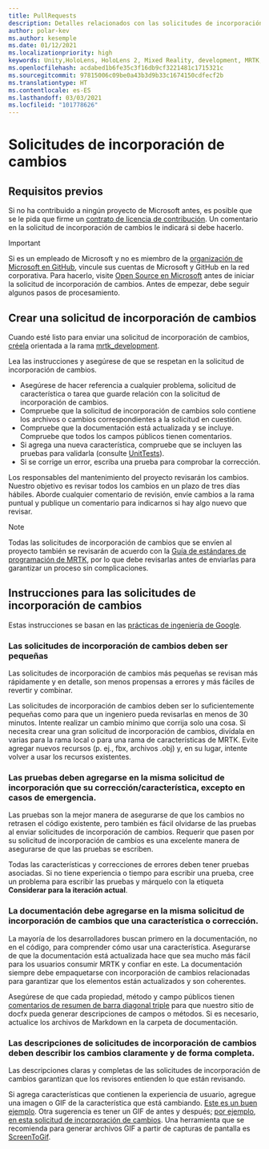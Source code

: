 ```yaml
---
title: PullRequests
description: Detalles relacionados con las solicitudes de incorporación de cambios.
author: polar-kev
ms.author: kesemple
ms.date: 01/12/2021
ms.localizationpriority: high
keywords: Unity,HoloLens, HoloLens 2, Mixed Reality, development, MRTK, PR,
ms.openlocfilehash: acdabed1b6fe35c3f16db9cf3221481c1715321c
ms.sourcegitcommit: 97815006c09be0a43b3d9b33c1674150cdfecf2b
ms.translationtype: HT
ms.contentlocale: es-ES
ms.lasthandoff: 03/03/2021
ms.locfileid: "101778626"
---
```

# <a name="pull-requests"></a>Solicitudes de incorporación de cambios

## <a name="prerequisites"></a>Requisitos previos

Si no ha contribuido a ningún proyecto de Microsoft antes, es posible que se le pida que firme un [contrato de licencia de contribución](https://cla.microsoft.com/).
Un comentario en la solicitud de incorporación de cambios le indicará si debe hacerlo.

> [!IMPORTANT]
> Si es un empleado de Microsoft y no es miembro de la [organización de Microsoft en GitHub](https://github.com/Microsoft), vincule sus cuentas de Microsoft y GitHub en la red corporativa. Para hacerlo, visite [Open Source en Microsoft](https://opensource.microsoft.com/) antes de iniciar la solicitud de incorporación de cambios. Antes de empezar, debe seguir algunos pasos de procesamiento.

## <a name="creating-a-pull-request"></a>Crear una solicitud de incorporación de cambios

Cuando esté listo para enviar una solicitud de incorporación de cambios, [créela](https://github.com/microsoft/MixedRealityToolkit-Unity/compare/mrtk_development...mrtk_development?expand=1) orientada a la rama [mrtk_development](https://github.com/microsoft/mixedrealitytoolkit-unity/tree/mrtk_development).

Lea las instrucciones y asegúrese de que se respetan en la solicitud de incorporación de cambios.

* Asegúrese de hacer referencia a cualquier problema, solicitud de característica o tarea que guarde relación con la solicitud de incorporación de cambios.
* Compruebe que la solicitud de incorporación de cambios solo contiene los archivos o cambios correspondientes a la solicitud en cuestión.
* Compruebe que la documentación está actualizada y se incluye. Compruebe que todos los campos públicos tienen comentarios.
* Si agrega una nueva característica, compruebe que se incluyen las pruebas para validarla (consulte [UnitTests](UnitTests.md)).
* Si se corrige un error, escriba una prueba para comprobar la corrección.

Los responsables del mantenimiento del proyecto revisarán los cambios. Nuestro objetivo es revisar todos los cambios en un plazo de tres días hábiles. Aborde cualquier comentario de revisión, envíe cambios a la rama puntual y publique un comentario para indicarnos si hay algo nuevo que revisar.

> [!NOTE]
> Todas las solicitudes de incorporación de cambios que se envíen al proyecto también se revisarán de acuerdo con la [Guía de estándares de programación de MRTK](CodingGuidelines.md), por lo que debe revisarlas antes de enviarlas para garantizar un proceso sin complicaciones.

## <a name="pull-request-guidelines"></a>Instrucciones para las solicitudes de incorporación de cambios

Estas instrucciones se basan en las [prácticas de ingeniería de Google](https://google.github.io/eng-practices/review/developer/small-cls.html).

### <a name="keep-pull-requests-small"></a>Las solicitudes de incorporación de cambios deben ser pequeñas

Las solicitudes de incorporación de cambios más pequeñas se revisan más rápidamente y en detalle, son menos propensas a errores y más fáciles de revertir y combinar.

Las solicitudes de incorporación de cambios deben ser lo suficientemente pequeñas como para que un ingeniero pueda revisarlas en menos de 30 minutos. Intente realizar un cambio mínimo que corrija solo una cosa. Si necesita crear una gran solicitud de incorporación de cambios, divídala en varias para la rama local o para una rama de características de MRTK. Evite agregar nuevos recursos (p. ej., fbx, archivos .obj) y, en su lugar, intente volver a usar los recursos existentes.

### <a name="tests-should-be-added-in-the-same-pr-as-your-fix--feature-except-for-emergencies"></a>Las pruebas deben agregarse en la misma solicitud de incorporación que su corrección/característica, excepto en casos de emergencia.

Las pruebas son la mejor manera de asegurarse de que los cambios no retrasen el código existente, pero también es fácil olvidarse de las pruebas al enviar solicitudes de incorporación de cambios. Requerir que pasen por su solicitud de incorporación de cambios es una excelente manera de asegurarse de que las pruebas se escriben.

Todas las características y correcciones de errores deben tener pruebas asociadas. Si no tiene experiencia o tiempo para escribir una prueba, cree un problema para escribir las pruebas y márquelo con la etiqueta **Considerar para la iteración actual**.

### <a name="documentation-should-be-added-in-the-same-pull-request-as-a-fix--feature"></a>La documentación debe agregarse en la misma solicitud de incorporación de cambios que una característica o corrección.

La mayoría de los desarrolladores buscan primero en la documentación, no en el código, para comprender cómo usar una característica. Asegurarse de que la documentación está actualizada hace que sea mucho más fácil para los usuarios consumir MRTK y confiar en este.  La documentación siempre debe empaquetarse con incorporación de cambios relacionadas para garantizar que los elementos están actualizados y son coherentes.

Asegúrese de que cada propiedad, método y campo públicos tienen [comentarios de resumen de barra diagonal triple](https://dotnet.github.io/docfx/spec/triple_slash_comments_spec.html) para que nuestro sitio de docfx pueda generar descripciones de campos o métodos. Si es necesario, actualice los archivos de Markdown en la carpeta de documentación.

### <a name="pull-request-descriptions-should-clearly-and-completely-describe-changes"></a>Las descripciones de solicitudes de incorporación de cambios deben describir los cambios claramente y de forma completa.

Las descripciones claras y completas de las solicitudes de incorporación de cambios garantizan que los revisores entienden lo que están revisando.

Si agrega características que contienen la experiencia de usuario, agregue una imagen o GIF de la característica que está cambiando. [Este es un buen ejemplo](https://github.com/microsoft/MixedRealityToolkit-Unity/pull/4532). Otra sugerencia es tener un GIF de antes y después; [por ejemplo, en esta solicitud de incorporación de cambios](https://github.com/microsoft/MixedRealityToolkit-Unity/pull/5896). Una herramienta que se recomienda para generar archivos GIF a partir de capturas de pantalla es [ScreenToGif](https://www.screentogif.com/).
